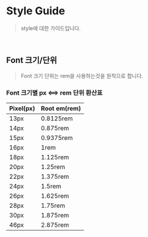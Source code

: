 # Style Guide

> style에 대한 가이드입니다.

<br />

## Font 크기/단위

> Font 크기 단위는 rem을 사용하는것을 원칙으로 합니다.

### Font 크기별 px &xhArr; rem 단위 환산표

| Pixel(px)  | Root em(rem) |
| :--------- | :----------- |
| 13px       | 0.8125rem    |
| 14px       | 0.875rem     |
| 15px       | 0.9375rem    |
| 16px       | 1rem         |
| 18px       | 1.125rem     |
| 20px       | 1.25rem      |
| 22px       | 1.375rem     |
| 24px       | 1.5rem       |
| 26px       | 1.625rem     |
| 28px       | 1.75rem      |
| 30px       | 1.875rem     |
| 46px       | 2.875rem     |
